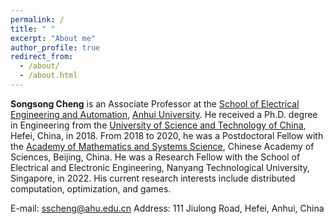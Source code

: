 ```yaml
---
permalink: /
title: " "
excerpt: "About me"
author_profile: true
redirect_from: 
  - /about/
  - /about.html
---
```


**Songsong Cheng** is an Associate Professor at the [School of Electrical Engineering and Automation](HTTP://dqxy.ahu.edu.cn/), [Anhui University](HTTP://www.ahu.edu.cn/). He received a Ph.D. degree in Engineering from the [University of Science and Technology of China](HTTP://www.ustc.edu.cn/), Hefei, China, in 2018. From 2018 to 2020, he was a Postdoctoral Fellow with the [Academy of Mathematics and Systems Science](HTTP://www.amss.ac.cn/), Chinese Academy of Sciences, Beijing, China. He was a Research Fellow with the School of Electrical and Electronic Engineering, Nanyang Technological University, Singapore, in 2022. His current research interests include distributed computation, optimization, and games.

E-mail: sscheng@ahu.edu.cn
Address: 111 Jiulong Road, Hefei, Anhui, China

<!-- 

Academic Experiences
======
* Associate Professor, School of Electrical Engineering and Automation, Anhui University (May 2023 - )
* Research Fellow, School of Electrical and Electronic Engineering, Nanyang Technological University (Nov. 2021 - Nov. 2022)
* Lecturer, Department of Automation, Anhui University (Jul. 2020 - Apr. 2023)
* Postdoctoral Fellow, Academy of Mathematics and Systems Science, Chinese Academy of Sciences (Jul. 2018 - Jun. 2020)
* Ph.D. candidate in Control Science and Engineering, Department of Automation, University of Science and Technology of China (Sep. 2013 - Jun. 2018)
这是一个注释 -->
